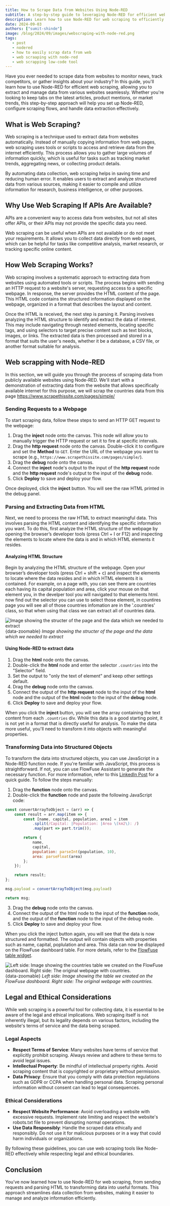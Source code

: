 ```yaml
---
title: How to Scrape Data from Websites Using Node-RED
subtitle: A step-by-step guide to leveraging Node-RED for efficient web scraping and analysis.
description: Learn how to use Node-RED for web scraping to efficiently collect and manage data from websites with this step-by-step guide.
date: 2024-09-03
authors: ["sumit-shinde"]
image: /blog/2024/09/images/webscraping-with-node-red.png
tags:
   - post
   - nodered
   - how to easily scrap data from web
   - web scraaping with node-red
   - web scrapping low-code tool
---
```


Have you ever needed to scrape data from websites to monitor news, track competitors, or gather insights about your industry? In this guide, you'll learn how to use Node-RED for efficient web scraping, allowing you to extract and manage data from various websites seamlessly. Whether you're looking to keep tabs on the latest articles, product mentions, or market trends, this step-by-step approach will help you set up Node-RED, configure scraping flows, and handle data extraction effectively.

<!--more-->

## What is Web Scraping?

Web scraping is a technique used to extract data from websites automatically. Instead of manually copying information from web pages, web scraping uses tools or scripts to access and retrieve data from the internet efficiently. This process allows you to gather large volumes of information quickly, which is useful for tasks such as tracking market trends, aggregating news, or collecting product details.

By automating data collection, web scraping helps in saving time and reducing human error. It enables users to extract and analyze structured data from various sources, making it easier to compile and utilize information for research, business intelligence, or other purposes.

## Why Use Web Scraping If APIs Are Available?

APIs are a convenient way to access data from websites, but not all sites offer APIs, or their APIs may not provide the specific data you need.

Web scraping can be useful when APIs are not available or do not meet your requirements. It allows you to collect data directly from web pages, which can be helpful for tasks like competitive analysis, market research, or tracking specific online content.

## How Web Scraping Works?

Web scraping involves a systematic approach to extracting data from websites using automated tools or scripts. The process begins with sending an HTTP request to a website's server, requesting access to a specific webpage. In response, the server provides the HTML content of the page. This HTML code contains the structured information displayed on the webpage, organized in a format that describes the layout and content.

Once the HTML is received, the next step is parsing it. Parsing involves analyzing the HTML structure to identify and extract the data of interest. This may include navigating through nested elements, locating specific tags, and using selectors to target precise content such as text blocks, images, or links. The extracted data is then processed and stored in a format that suits the user's needs, whether it be a database, a CSV file, or another format suitable for analysis.

## Web scrapping with Node-RED 

In this section, we will guide you through the process of scraping data from publicly available websites using Node-RED. We'll start with a demonstration of extracting data from the website that allows specifically available internet for this purpose, we will scrap the countries data from this page https://www.scrapethissite.com/pages/simple/

### Sending Requests to a Webpage

To start scraping data, follow these steps to send an HTTP GET request to the webpage:

1. Drag the **inject** node onto the canvas. This node will allow you to manually trigger the HTTP request or set it to fire at specific intervals.
2. Drag the **http request** node onto the canvas. Double-click it to configure and set the **Method** to `GET`. Enter the URL of the webpage you want to scrape (e.g., `https://www.scrapethissite.com/pages/simple/`).
3. Drag the **debug** node onto the canvas.
4. Connect the **inject** node's output to the input of the **http request** node and the **http request** node's output to the input of the **debug** node.
5. Click **Deploy** to save and deploy your flow.

Once deployed, click the **inject** button. You will see the raw HTML printed in the debug panel.

### Parsing and Extracting Data from HTML

Next, we need to process the raw HTML to extract meaningful data. This involves parsing the HTML content and identifying the specific information you want. To do this, first analyze the HTML structure of the webpage by opening the browser’s developer tools (press Ctrl + I or F12) and inspecting the elements to locate where the data is and in which HTML elements it resides.

#### Analyzing HTML Structure

Begin by analyzing the HTML structure of the webpage. Open your browser’s developer tools (press Ctrl + shift + c) and inspect the elements to locate where the data resides and in which HTML elements it is contained. For example, on a page with, you can see there are countries each having its capital population and area, click your mouse on that element you, in the develper tool you will navigated to that elements html. now find out the selector you can use to select those element, in countires page you will see all of those countries infomation are in the '.countries' class, so that when using that class we can extract all of countries data.

![Image showing the structer of the page and the data which we needed to extract](./images/html-structer-of-target-website.png){data-zoomable}
_Image showing the structer of the page and the data which we needed to extract_

#### Using Node-RED to extract data

1. Drag the **html** node onto the canvas.
2. Double-click the **html** node and enter the selector `.countries` into the "Selector" field.
3. Set the output to "only the text of element" and keep other settings default.
4. Drag the **debug** node onto the canvas.
5. Connect the output of the **http request** node to the input of the **html** node and the output of the **html** node to the input of the **debug** node.
6. Click **Deploy** to save and deploy your flow.

When you click the **inject** button, you will see the array containing the text content from each `.countries` div. While this data is a good starting point, it is not yet in a format that is directly useful for analysis. To make the data more useful, you'll need to transform it into objects with meaningful properties.

### Transforming Data into Structured Objects

To transform the data into structured objects, you can use JavaScript in a Node-RED function node. If you're familiar with JavaScript, this process is straightforward. If not, you can use FlowFuse Assistant to generate the necessary function. For more information, refer to this [LinkedIn Post]() for a quick guide. To follow the steps manually:

1. Drag the **function** node onto the canvas.
2. Double-click the **function** node and paste the following JavaScript code:

```js
const convertArrayToObject = (arr) => {
    const result = arr.map(item => {
        const [name, capital, population, area] = item
            .split(/Capital: |Population: |Area \(km2\): /)
            .map(part => part.trim());

        return {
            name,
            capital,
            population: parseInt(population, 10),
            area: parseFloat(area)
        };
    });

    return result;
};

msg.payload = convertArrayToObject(msg.payload)

return msg;
```

3. Drag the **debug** node onto the canvas.
4. Connect the output of the html node to the input of the **function** node, and the output of the **function** node to the input of the debug node.
5. Click **Deploy** to save and deploy your flow.

When you click the inject button again, you will see that the data is now structured and formatted. The output will contain objects with properties such as name, capital, poplulation and area. This data can now be displayed on the FlowFuse dashboard table. For more details, refer to the [FlowFuse table widget](https://dashboard.flowfuse.com/nodes/widgets/ui-table.html).

![Left side: Image showing the countries table we created on the FlowFuse dashboard. Right side: The original webpage with countries.](./images/webscrapping-result.png){data-zoomable}
_Left side: Image showing the table we created on the FlowFuse dashboard. Right side: The original webpage with countries._

## Legal and Ethical Considerations

While web scraping is a powerful tool for collecting data, it is essential to be aware of the legal and ethical implications. Web scraping itself is not inherently illegal, but its legality depends on various factors, including the website's terms of service and the data being scraped.

### Legal Aspects

- **Respect Terms of Service**: Many websites have terms of service that explicitly prohibit scraping. Always review and adhere to these terms to avoid legal issues.
- **Intellectual Property**: Be mindful of intellectual property rights. Avoid scraping content that is copyrighted or proprietary without permission.
- **Data Privacy**: Ensure that you comply with data protection regulations such as GDPR or CCPA when handling personal data. Scraping personal information without consent can lead to legal consequences.

### Ethical Considerations

- **Respect Website Performance**: Avoid overloading a website with excessive requests. Implement rate limiting and respect the website's robots.txt file to prevent disrupting normal operations.
- **Use Data Responsibly**: Handle the scraped data ethically and responsibly. Do not use it for malicious purposes or in a way that could harm individuals or organizations.

By following these guidelines, you can use web scraping tools like Node-RED effectively while respecting legal and ethical boundaries.

## Conclusion

You’ve now learned how to use Node-RED for web scraping, from sending requests and parsing HTML to transforming data into useful formats. This approach streamlines data collection from websites, making it easier to manage and analyze information efficiently.

